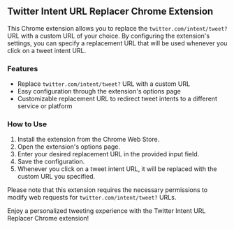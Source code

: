 ## Twitter Intent URL Replacer Chrome Extension

This Chrome extension allows you to replace the `twitter.com/intent/tweet?` URL with a custom URL of your choice. By configuring the extension's settings, you can specify a replacement URL that will be used whenever you click on a tweet intent URL.

### Features
- Replace `twitter.com/intent/tweet?` URL with a custom URL
- Easy configuration through the extension's options page
- Customizable replacement URL to redirect tweet intents to a different service or platform

### How to Use
1. Install the extension from the Chrome Web Store.
2. Open the extension's options page.
3. Enter your desired replacement URL in the provided input field.
4. Save the configuration.
5. Whenever you click on a tweet intent URL, it will be replaced with the custom URL you specified.

Please note that this extension requires the necessary permissions to modify web requests for `twitter.com/intent/tweet?` URLs.

Enjoy a personalized tweeting experience with the Twitter Intent URL Replacer Chrome extension!
